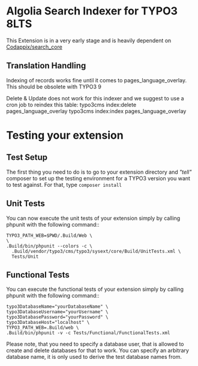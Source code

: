 Algolia Search Indexer for TYPO3 8LTS
============================================
This Extension is in a very early stage and is heavily dependent on [Codappix/search_core](https://github.com/Codappix/search_core)


Translation Handling
----------------
Indexing of records works fine until it comes to pages_language_overlay.
This should be obsolete with TYPO3 9

Delete & Update does not work for this indexer and we suggest to use a cron job to reindex this table:
typo3cms index:delete pages_language_overlay 
typo3cms index:index pages_language_overlay


Testing your extension
============================================
Test Setup
----------
The first thing you need to do is to go to your extension directory and *"tell"* composer to set up
the testing environment for a TYPO3 version you want to test against. For that, type `composer install` 


Unit Tests
----------
You can now execute the unit tests of your extension simply by calling phpunit with the following command::

    TYPO3_PATH_WEB=$PWD/.Build/Web \
    \
    .Build/bin/phpunit --colors -c \
      .Build/vendor/typo3/cms/typo3/sysext/core/Build/UnitTests.xml \
      Tests/Unit


Functional Tests
----------------
You can execute the functional tests of your extension simply by calling phpunit with the following command::

    typo3DatabaseName="yourDatabaseName" \
    typo3DatabaseUsername="yourUsername" \
    typo3DatabasePassword="yourPassword" \
    typo3DatabaseHost="localhost" \
    TYPO3_PATH_WEB=.Build/web \
    .Build/bin/phpunit -v -c Tests/Functional/FunctionalTests.xml


Please note, that you need to specify a database user, that is allowed to create and delete databases for that to work.
You can specify an arbitrary database name, it is only used to derive the test database names from.



